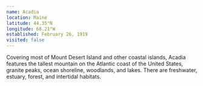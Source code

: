 ```yaml
---
name: Acadia
location: Maine
latitude: 44.35°N
longitude: 68.21°W
established: February 26, 1919
visited: false
---
```


Covering most of Mount Desert Island and other coastal islands, Acadia features the tallest mountain on the Atlantic coast of the United States, granite peaks, ocean shoreline, woodlands, and lakes. There are freshwater, estuary, forest, and intertidal habitats.
